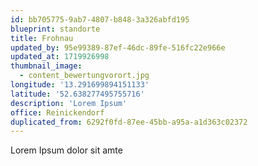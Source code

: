 ```yaml
---
id: bb705775-9ab7-4807-b848-3a326abfd195
blueprint: standorte
title: Frohnau
updated_by: 95e99389-87ef-46dc-89fe-516fc22e966e
updated_at: 1719926998
thumbnail_image:
  - content_bewertungvorort.jpg
longitude: '13.291699894151133'
latitude: '52.638277495755716'
description: 'Lorem Ipsum'
office: Reinickendorf
duplicated_from: 6292f0fd-87ee-45bb-a95a-a1d363c02372
---
```

Lorem Ipsum dolor sit amte